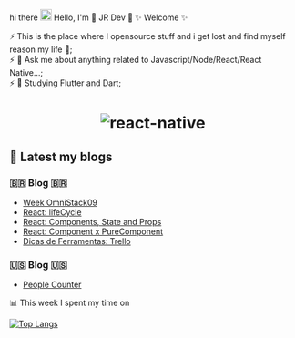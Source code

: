  hi there <img src="https://i.ibb.co/sPrPJxR/hello.gif" alt="hello" border="0" width="20"> Hello, I'm 🎸 JR Dev 🎸 ✨  Welcome ✨ 

 ⚡ This is the place where I opensource stuff and i get lost and find myself reason my life 💙;<br />
 ⚡ 💬 Ask me about anything related to Javascript/Node/React/React Native...;<br />
 ⚡ 📓 Studying Flutter and Dart; <br /> 


<h1 align="center">
  <img src="https://i.ibb.co/tqDN1h1/react-native.gif" alt="react-native" border="0">
</h1>


## 📕  Latest my blogs

### 🇧🇷   Blog   🇧🇷 

<!-- WORDPRESS:START -->
- [Week OmniStack09](https://hjrdev.wordpress.com/2019/10/05/week-omnistack09/)
- [React: lifeCycle](https://hjrdev.wordpress.com/2019/07/18/react-lifecycle/)
- [React: Components, State and Props](https://hjrdev.wordpress.com/2019/07/18/react-components-state-and-props/)
- [React: Component x PureComponent](https://hjrdev.wordpress.com/2019/07/17/react-component-x-purecomponent/)
- [Dicas de Ferramentas: Trello](https://hjrdev.wordpress.com/2019/07/16/dicas-de-ferramentas-trello/)
<!-- WORDPRESS:END -->

### 🇺🇸   Blog   🇺🇸  

<!-- DEVTO:START -->
- [People Counter](https://dev.to/jrdev/people-counter-17l2) 
<!-- DEVTO:END -->

📊 This week I spent my time on

[![Top Langs](https://github-readme-stats.vercel.app/api/top-langs/?username=humbertoromanojr&layout=compact)](https://github.com/humbertoromanojr/github-readme-stats)